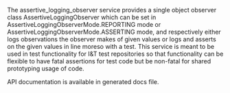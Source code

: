 The assertive_logging_observer service provides a single object observer class
AssertiveLoggingObserver which can be set in
AssertiveLoggingObserverMode.REPORTING mode or
AssertiveLoggingObserverMode.ASSERTING mode, and respectively either logs
observations the observer makes of given values or logs and asserts on the
given values in line moreso with a test. This service is meant to be used in
test functionality for I&T test repositories so that functionality can be
flexible to have fatal assertions for test code but be non-fatal for
shared prototyping usage of code.

API documentation is available in generated docs file.